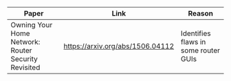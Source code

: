 | Paper | Link | Reason |
| -------- | ------- | -------- |
| Owning Your Home Network: Router Security Revisited | https://arxiv.org/abs/1506.04112 | Identifies flaws in some router GUIs |
